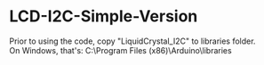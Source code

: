 # LCD-I2C-Simple-Version
Prior to using the code, copy "LiquidCrystal_I2C" to libraries folder.<br>
On Windows, that's: C:\Program Files (x86)\Arduino\libraries
